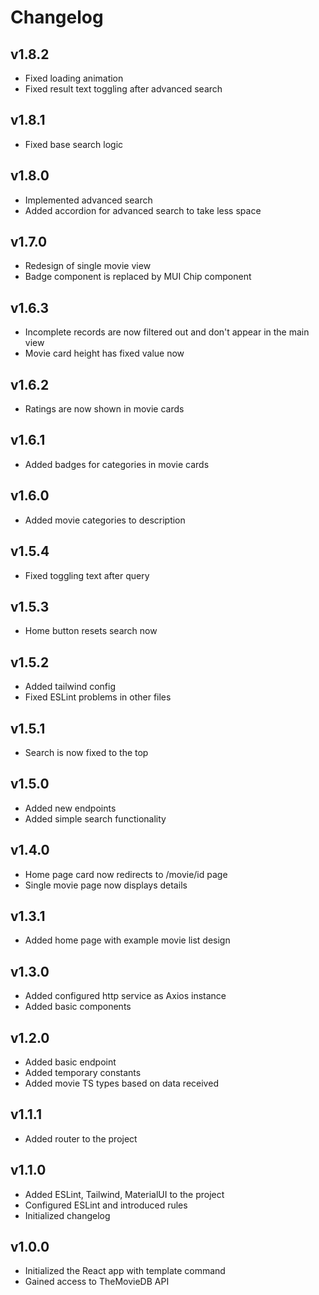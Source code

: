 # Changelog

## v1.8.2
- Fixed loading animation
- Fixed result text toggling after advanced search

## v1.8.1
- Fixed base search logic

## v1.8.0
- Implemented advanced search
- Added accordion for advanced search to take less space

## v1.7.0
- Redesign of single movie view
- Badge component is replaced by MUI Chip component

## v1.6.3
- Incomplete records are now filtered out and don't appear in the main view
- Movie card height has fixed value now

## v1.6.2
- Ratings are now shown in movie cards

## v1.6.1
- Added badges for categories in movie cards

## v1.6.0
- Added movie categories to description

## v1.5.4
- Fixed toggling text after query

## v1.5.3
- Home button resets search now

## v1.5.2
- Added tailwind config
- Fixed ESLint problems in other files

## v1.5.1
- Search is now fixed to the top

## v1.5.0
- Added new endpoints
- Added simple search functionality

## v1.4.0
- Home page card now redirects to /movie/id page
- Single movie page now displays details

## v1.3.1
- Added home page with example movie list design

## v1.3.0
- Added configured http service as Axios instance
- Added basic components

## v1.2.0
- Added basic endpoint
- Added temporary constants
- Added movie TS types based on data received

## v1.1.1
- Added router to the project

## v1.1.0
- Added ESLint, Tailwind, MaterialUI to the project
- Configured ESLint and introduced rules
- Initialized changelog

## v1.0.0
- Initialized the React app with template command
- Gained access to TheMovieDB API
